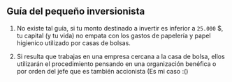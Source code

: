 ## Guía del pequeño inversionista

 1. No existe tal guía, si tu monto destinado a invertir es inferior a `25.000` $, tu capital (y tu vida) no empata con los gastos de papelería y papel higienico utilizado por casas de bolsas.

 2. Si resulta que trabajas en una empresa cercana a la casa de bolsa, ellos utilizarán el procedimiento pensando en una organización benéfica o por orden del jefe que es también accionista (Es mi caso :()

##

